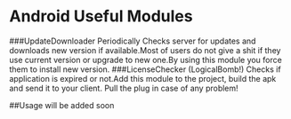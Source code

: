# Android Useful Modules
###UpdateDownloader
Periodically Checks server for updates and downloads new version if available.Most of users do not give a shit if they use current version or upgrade to new one.By using this module you force them to install new version.
###LicenseChecker (LogicalBomb!)
Checks if application is expired or not.Add this module to the project, build the apk and send it to your client.
Pull the plug in case of any problem!


##Usage
will be added soon
